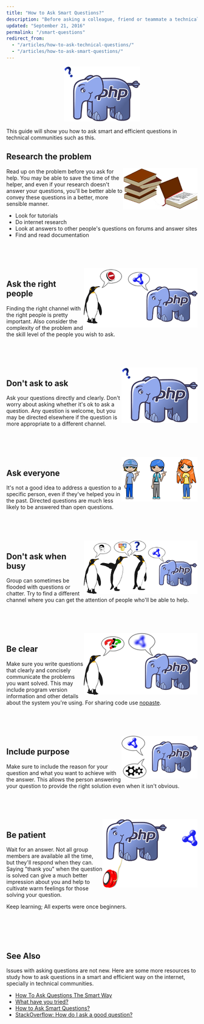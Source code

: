 ```yaml
---
title: "How to Ask Smart Questions?"
description: "Before asking a colleague, friend or teammate a technical/development question make sure you do some research and study your issue on your own first."
updated: "September 21, 2016"
permalink: "/smart-questions"
redirect_from:
  - "/articles/how-to-ask-technical-questions/"
  - "/articles/how-to-ask-smart-questions/"
---
```


<div align="center">
    <img src="/images/community/smart-questions/1.png" alt="How to Ask Smart Questions">
</div>

This guide will show you how to ask smart and efficient questions in technical
communities such as this.

## Research the problem

<div style="float:right">
    <img src="/images/community/smart-questions/2.png" alt="Research the problem">
</div>

Read up on the problem before you ask for help. You may be able to save the time
of the helper, and even if your research doesn't answer your questions, you'll be
better able to convey these questions in a better, more sensible manner.

* Look for tutorials
* Do internet research
* Look at answers to other people's questions on forums and answer sites
* Find and read documentation

<br><br><br>
<div style="clear:both"></div>

<div style="float:right">
    <img src="/images/community/smart-questions/3.png" alt="Ask the right people">
</div>

## Ask the right people

Finding the right channel with the right people is pretty important. Also consider
the complexity of the problem and the skill level of the people you wish to ask.

<br><br><br>
<div style="clear:both"></div>

<div style="float:right">
    <img src="/images/community/smart-questions/1.png" alt="Don't ask to ask">
</div>

## Don't ask to ask

Ask your questions directly and clearly. Don't worry about asking whether it's ok
to ask a question. Any question is welcome, but you may be directed elsewhere if
the question is more appropriate to a different channel.

<br><br><br>
<div style="clear:both"></div>

<div style="float:right">
    <img src="/images/community/smart-questions/5.png" alt="Ask everyone">
</div>

## Ask everyone

It's not a good idea to address a question to a specific person, even if they've
helped you in the past. Directed questions are much less likely to be answered
than open questions.

<br><br><br>
<div style="clear:both"></div>

<div style="float:right">
    <img src="/images/community/smart-questions/6.png" alt="Don't ask when busy">
</div>

## Don't ask when busy

Group can sometimes be flooded with questions or chatter. Try to find a different
channel where you can get the attention of people who'll be able to help.

<br><br><br>
<div style="clear:both"></div>

<div style="float:right">
    <img src="/images/community/smart-questions/7.png" alt="Be clear">
</div>

## Be clear

Make sure you write questions that clearly and concisely communicate the problems
you want solved. This may include program version information and other details
about the system you're using. For sharing code use [nopaste](/nopaste).

<br><br><br>
<div style="clear:both"></div>

<div style="float:right">
    <img src="/images/community/smart-questions/8.png" alt="Include purpose">
</div>

## Include purpose

Make sure to include the reason for your question and what you want to achieve
with the answer. This allows the person answering your question to provide the
right solution even when it isn't obvious.

<br><br><br>
<div style="clear:both"></div>

<div style="float:right">
    <img src="/images/community/smart-questions/9.png" alt="Be patient">
</div>

## Be patient

Wait for an answer. Not all group members are available all the time, but they'll
respond when they can. Saying "thank you" when the question is solved can give a
much better impression about you and help to cultivate warm feelings for those
solving your question.

Keep learning; All experts were once beginners.

<br><br><br>
<div style="clear:both"></div>

## See Also

Issues with asking questions are not new. Here are some more resources to study
how to ask questions in a smart and efficient way on the internet, specially in
technical communities.

* [How To Ask Questions The Smart Way](http://catb.org/~esr/faqs/smart-questions.html)
* [What have you tried?](http://mattgemmell.com/what-have-you-tried/)
* [How to Ask Smart Questions?](http://doctormo.org/2010/07/23/asking-smart-questions/)
* [StackOverflow: How do I ask a good question?](http://stackoverflow.com/help/how-to-ask)
